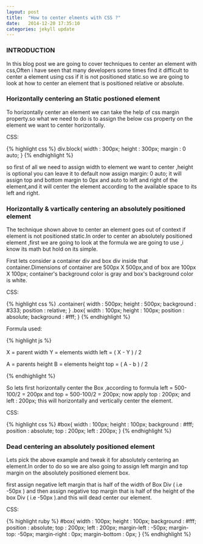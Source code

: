 ```yaml
---
layout: post
title:  "How to center elments with CSS ?"
date:   2014-12-20 17:35:10
categories: jekyll update
---
```


<h3>INTRODUCTION</h3>
In this blog post we are going to cover techniques to center an element with css,Often i have seen that many developers some times find it difficult to center a element using css if it is not positioned static.so we are going to look at how to center an element that is positioned relative or absolute.

<h3>Horizontally centering an Static postioned element</h3>
To horizontally center an element we can take the help  of  css margin property.so what we need to do is to assign the below css property on the element we want to center horizontally.

CSS:

{% highlight css %}
div.block{
	width : 300px;
	height : 300px;
	margin : 0 auto;
}
{% endhighlight %}

so first of all we need to assign width to element we want to center ,height is optional you can leave it to default 
now assign margin: 0 auto; it will assign top and bottom margin to 0px and auto to left and right of the element,and it will center the element  according to the available space to its left and right. 


<h3>Horizontally & vartically centering an absolutely positioned element</h3>
The technique shown above to center an element goes out of context if element is not positioned static.In order to center an absolutely positioned element ,first we are going to look at the formula we are going to use ,i know its math but hold on its simple.

First lets consider a container div and box div inside that container.Dimensions of container are 500px X 500px,and of box are 100px X 100px; container's background color is gray and box's background color is white.

CSS:

{% highlight css %}
.container{
	width : 500px;
	height : 500px;
	background : #333;
	position : relative;
}
.box{
	width : 100px;
	height : 100px;
	position : absolute;
	background : #fff;
}
{% endhighlight %}

Formula used:

{% highlight js %}

X = parent width
Y = elements width
left = ( X - Y ) / 2 

A = parents height 
B = elements height
top = ( A - b ) / 2

{% endhighlight %}

So lets first horizontally center the Box ,according to formula left = 500-100/2 = 200px and top = 500-100/2 = 200px;
now apply top : 200px; and left : 200px; this will horizontally and vertically center the element.

CSS:

{% highlight css %}
#box{
	width : 100px;
	height : 100px;
	background : #fff;
	position : absolute;
	top : 200px;
	left : 200px;
}
{% endhighlight %}

<h3>Dead centering an absolutely positioned element</h3>
Lets pick the above example and tweak it for absolutely centering an element.In order to do so we are also going to assign left margin and top margin on the absolutely positioned element box. 

first assign negative left margin that is half of the width of Box Div  ( i.e -50px ) and then assign negative top margin that is half of the height of the box Div ( i.e -50px ).and this will dead center our element.

CSS:

{% highlight ruby %}
#box{
	width : 100px;
	height : 100px;
	background : #fff;
	position : absolute;
	top : 200px;
	left : 200px;
	margin-left : -50px;
	margin-top: -50px;
	margin-right : 0px;
	margin-bottom : 0px;
}
{% endhighlight %}
